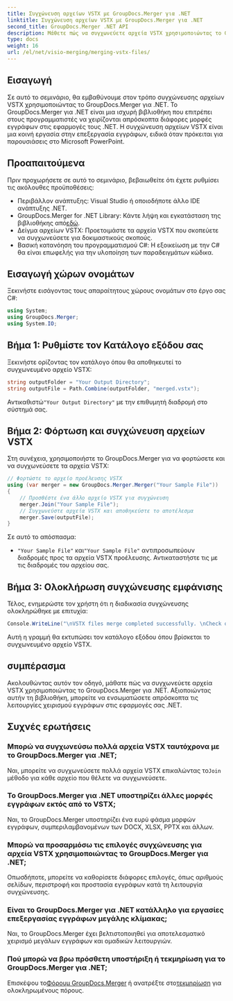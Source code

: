 ```yaml
---
title: Συγχώνευση αρχείων VSTX με GroupDocs.Merger για .NET
linktitle: Συγχώνευση αρχείων VSTX με GroupDocs.Merger για .NET
second_title: GroupDocs.Merger .NET API
description: Μάθετε πώς να συγχωνεύετε αρχεία VSTX χρησιμοποιώντας το GroupDocs.Merger για .NET. Ακολουθήστε αυτόν τον οδηγό βήμα προς βήμα για αποτελεσματικό χειρισμό εγγράφων σε C#.
type: docs
weight: 16
url: /el/net/visio-merging/merging-vstx-files/
---
```

## Εισαγωγή
Σε αυτό το σεμινάριο, θα εμβαθύνουμε στον τρόπο συγχώνευσης αρχείων VSTX χρησιμοποιώντας το GroupDocs.Merger για .NET. Το GroupDocs.Merger για .NET είναι μια ισχυρή βιβλιοθήκη που επιτρέπει στους προγραμματιστές να χειρίζονται απρόσκοπτα διάφορες μορφές εγγράφων στις εφαρμογές τους .NET. Η συγχώνευση αρχείων VSTX είναι μια κοινή εργασία στην επεξεργασία εγγράφων, ειδικά όταν πρόκειται για παρουσιάσεις στο Microsoft PowerPoint.
## Προαπαιτούμενα
Πριν προχωρήσετε σε αυτό το σεμινάριο, βεβαιωθείτε ότι έχετε ρυθμίσει τις ακόλουθες προϋποθέσεις:
- Περιβάλλον ανάπτυξης: Visual Studio ή οποιοδήποτε άλλο IDE ανάπτυξης .NET.
-  GroupDocs.Merger for .NET Library: Κάντε λήψη και εγκατάσταση της βιβλιοθήκης από[εδώ](https://releases.groupdocs.com/merger/net/).
- Δείγμα αρχείων VSTX: Προετοιμάστε τα αρχεία VSTX που σκοπεύετε να συγχωνεύσετε για δοκιμαστικούς σκοπούς.
- Βασική κατανόηση του προγραμματισμού C#: Η εξοικείωση με την C# θα είναι επωφελής για την υλοποίηση των παραδειγμάτων κώδικα.

## Εισαγωγή χώρων ονομάτων
Ξεκινήστε εισάγοντας τους απαραίτητους χώρους ονομάτων στο έργο σας C#:
```csharp
using System; 
using GroupDocs.Merger;
using System.IO;
```
## Βήμα 1: Ρυθμίστε τον Κατάλογο εξόδου σας
Ξεκινήστε ορίζοντας τον κατάλογο όπου θα αποθηκευτεί το συγχωνευμένο αρχείο VSTX:
```csharp
string outputFolder = "Your Output Directory";
string outputFile = Path.Combine(outputFolder, "merged.vstx");
```
 Αντικαθιστώ`"Your Output Directory"` με την επιθυμητή διαδρομή στο σύστημά σας.
## Βήμα 2: Φόρτωση και συγχώνευση αρχείων VSTX
Στη συνέχεια, χρησιμοποιήστε το GroupDocs.Merger για να φορτώσετε και να συγχωνεύσετε τα αρχεία VSTX:
```csharp
// Φορτώστε το αρχείο προέλευσης VSTX
using (var merger = new GroupDocs.Merger.Merger("Your Sample File"))
{
    // Προσθέστε ένα άλλο αρχείο VSTX για συγχώνευση
    merger.Join("Your Sample File");
    // Συγχωνεύστε αρχεία VSTX και αποθηκεύστε το αποτέλεσμα
    merger.Save(outputFile);
}
```
Σε αυτό το απόσπασμα:
- `"Your Sample File"` και`"Your Sample File"` αντιπροσωπεύουν διαδρομές προς τα αρχεία VSTX προέλευσης. Αντικαταστήστε τις με τις διαδρομές του αρχείου σας.
## Βήμα 3: Ολοκλήρωση συγχώνευσης εμφάνισης
Τέλος, ενημερώστε τον χρήστη ότι η διαδικασία συγχώνευσης ολοκληρώθηκε με επιτυχία:
```csharp
Console.WriteLine("\nVSTX files merge completed successfully. \nCheck output in {0}", outputFolder);
```
Αυτή η γραμμή θα εκτυπώσει τον κατάλογο εξόδου όπου βρίσκεται το συγχωνευμένο αρχείο VSTX.

## συμπέρασμα
Ακολουθώντας αυτόν τον οδηγό, μάθατε πώς να συγχωνεύετε αρχεία VSTX χρησιμοποιώντας το GroupDocs.Merger για .NET. Αξιοποιώντας αυτήν τη βιβλιοθήκη, μπορείτε να ενσωματώσετε απρόσκοπτα τις λειτουργίες χειρισμού εγγράφων στις εφαρμογές σας .NET.

## Συχνές ερωτήσεις
### Μπορώ να συγχωνεύσω πολλά αρχεία VSTX ταυτόχρονα με το GroupDocs.Merger για .NET;
 Ναι, μπορείτε να συγχωνεύσετε πολλά αρχεία VSTX επικαλώντας το`Join` μέθοδο για κάθε αρχείο που θέλετε να συγχωνεύσετε.
### Το GroupDocs.Merger για .NET υποστηρίζει άλλες μορφές εγγράφων εκτός από το VSTX;
Ναι, το GroupDocs.Merger υποστηρίζει ένα ευρύ φάσμα μορφών εγγράφων, συμπεριλαμβανομένων των DOCX, XLSX, PPTX και άλλων.
### Μπορώ να προσαρμόσω τις επιλογές συγχώνευσης για αρχεία VSTX χρησιμοποιώντας το GroupDocs.Merger για .NET;
Οπωσδήποτε, μπορείτε να καθορίσετε διάφορες επιλογές, όπως αριθμούς σελίδων, περιστροφή και προστασία εγγράφων κατά τη λειτουργία συγχώνευσης.
### Είναι το GroupDocs.Merger για .NET κατάλληλο για εργασίες επεξεργασίας εγγράφων μεγάλης κλίμακας;
Ναι, το GroupDocs.Merger έχει βελτιστοποιηθεί για αποτελεσματικό χειρισμό μεγάλων εγγράφων και ομαδικών λειτουργιών.
### Πού μπορώ να βρω πρόσθετη υποστήριξη ή τεκμηρίωση για το GroupDocs.Merger για .NET;
 Επισκέψου το[Φόρουμ GroupDocs.Merger](https://forum.groupdocs.com/c/merger/32) ή ανατρέξτε στο[τεκμηρίωση](https://reference.groupdocs.com/merger/net/) για ολοκληρωμένους πόρους.